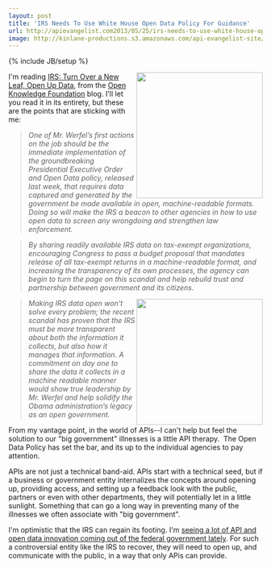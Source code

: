 ```yaml
---
layout: post
title: 'IRS Needs To Use White House Open Data Policy For Guidance'
url: http://apievangelist.com2013/05/25/irs-needs-to-use-white-house-open-data-policy-for-guidance/
image: http://kinlane-productions.s3.amazonaws.com/api-evangelist-site/blog/open-knowledge-foundation-logo.jpg
---
```

{% include JB/setup %}
<p>
     <a href="http://okfn.org/"><img src="https://s3.amazonaws.com/kinlane-productions/open-knowledge-foundation/open-knowledge-foundation-logo.jpg"  width="250" align="right" /></a>
</p>
<p>
     I'm reading <a href="http://blog.okfn.org/2013/05/24/irs-turn-over-a-new-leaf-open-up-data/">IRS: Turn Over a New Leaf, Open Up Data</a>, from the <a href="http://okfn.org/">Open Knowledge Foundation</a> blog. I'll let you read it in its entirety, but these are the points that are sticking with me:
</p>
<blockquote>
     <em>One of Mr. Werfel’s first actions on the job should be the immediate implementation of the groundbreaking Presidential Executive Order and Open Data policy, released last week, that requires data captured and generated by the government be made available in open, machine-readable formats. Doing so will make the IRS a beacon to other agencies in how to use open data to screen any wrongdoing and strengthen law enforcement.</em>
</blockquote>
<blockquote>
     <em>By sharing readily available IRS data on tax-exempt organizations, encouraging Congress to pass a budget proposal that mandates release of all tax-exempt returns in a machine-readable format, and increasing the transparency of its own processes, the agency can begin to turn the page on this scandal and help rebuild trust and partnership between government and its citizens.</em>
</blockquote>
<p>
     <em><img src="https://s3.amazonaws.com/kinlane-productions/federal-strategy/irs/irs-logo.jpg"  width="250" align="right" /></em>
</p>
<blockquote>
     <em>Making IRS data open won’t solve every problem; the recent scandal has proven that the IRS must be more transparent about both the information it collects, but also how it manages that information. A commitment on day one to share the data it collects in a machine readable manner would show true leadership by Mr. Werfel and help solidify the Obama administration’s legacy as an open government.</em>
</blockquote>
<p>
     From my vantage point, in the world of APIs--I can't help but feel the solution to our "big government" illnesses is a little API therapy.  The Open Data Policy has set the bar, and its up to the individual agencies to pay attention.
</p>
<p>
     APIs are not just a technical band-aid. APIs start with a technical seed, but if a business or government entity internalizes the concepts around opening up, providing access, and setting up a feedback look with the public, partners or even with other departments, they will potentially let in a little sunlight. Something that can go a long way in preventing many of the illnesses we often associate with "big government".
</p>
<p>
     I'm optimistic that the IRS can regain its footing. I'm <a href="http://www.data.gov/developers/page/developer-resources">seeing a lot of API and open data innovation coming out of the federal government lately</a>. For such a controversial entity like the IRS to recover, they will need to open up, and communicate with the public, in a way that only APis can provide.
</p>
